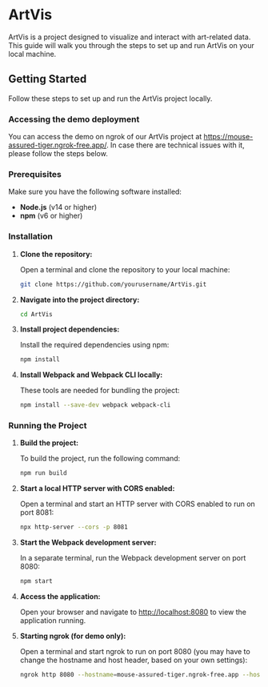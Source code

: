 # ArtVis

ArtVis is a project designed to visualize and interact with art-related data. This guide will walk you through the steps to set up and run ArtVis on your local machine.

## Getting Started

Follow these steps to set up and run the ArtVis project locally.

### Accessing the demo deployment

You can access the demo on ngrok of our ArtVis project at https://mouse-assured-tiger.ngrok-free.app/.
In case there are technical issues with it, please follow the steps below.

### Prerequisites

Make sure you have the following software installed:

- **Node.js** (v14 or higher)
- **npm** (v6 or higher)

### Installation

1. **Clone the repository:**

   Open a terminal and clone the repository to your local machine:

   ```bash
   git clone https://github.com/yourusername/ArtVis.git
   ```

2. **Navigate into the project directory:**

   ```bash
   cd ArtVis
   ```

3. **Install project dependencies:**

   Install the required dependencies using npm:

   ```bash
   npm install
   ```

4. **Install Webpack and Webpack CLI locally:**

   These tools are needed for bundling the project:

   ```bash
   npm install --save-dev webpack webpack-cli
   ```

### Running the Project

1. **Build the project:**

   To build the project, run the following command:

   ```bash
   npm run build
   ```

2. **Start a local HTTP server with CORS enabled:**

   Open a terminal and start an HTTP server with CORS enabled to run on port 8081:

   ```bash
   npx http-server --cors -p 8081
   ```

3. **Start the Webpack development server:**

   In a separate terminal, run the Webpack development server on port 8080:

   ```bash
   npm start
   ```
4. **Access the application:**

   Open your browser and navigate to [http://localhost:8080](http://localhost:8080) to view the application running.

5. **Starting ngrok (for demo only):**

   Open a terminal and start ngrok to run on port 8080 (you may have to change the hostname and host header, based on your own settings):

   ```bash
   ngrok http 8080 --hostname=mouse-assured-tiger.ngrok-free.app --host-header="localhost:8080"
   ```
